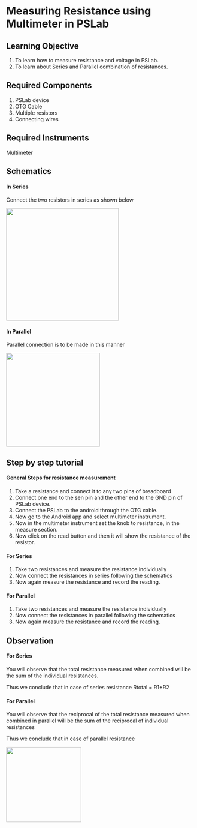 # Measuring Resistance using Multimeter in PSLab

## Learning Objective
1. To learn how to measure resistance and voltage in PSLab.
2. To learn about Series and Parallel combination of resistances.

## Required Components

 1. PSLab device
 2. OTG Cable
 3. Multiple resistors
 4. Connecting wires
## Required Instruments
Multimeter

## Schematics
#### In Series

Connect the two resistors in series as shown below

<img src="https://fossasia.github.io/pslab-experiments/images/schematics/RSeriesSimple.svg" width=300>

#### In Parallel

Parallel connection is to be made in this manner

<img src="https://fossasia.github.io/pslab-experiments/images/schematics/RParallelSimple.svg" width=250>

## Step by step tutorial
#### General Steps for resistance measurement

 1. Take a resistance and connect it to any two pins of breadboard
 2. Connect one end to the sen pin and the other end to the GND pin of PSLab device.
 3. Connect the PSLab to the android through the OTG cable.
 4. Now go to the Android app and select multimeter instrument.
 5. Now in the multimeter instrument set the knob to resistance, in the measure section.
 6. Now click on the read button and then it will show the resistance of the resistor.

#### For Series

 1. Take two resistances and measure the resistance individually 
 2. Now connect the resistances in series following the schematics
 3. Now again measure the resistance and record the reading.

#### For Parallel

 1. Take two resistances and measure the resistance individually 
 2. Now connect the resistances in parallel following the schematics
 3. Now again measure the resistance and record the reading.


## Observation
#### For Series

You will observe that the total resistance measured when combined will be the sum of the individual resistances.

Thus we conclude that in case of series resistance Rtotal = R1+R2
#### For Parallel

You will observe that the reciprocal of the total resistance measured when combined in parallel will be the sum of the reciprocal of individual resistances

Thus we conclude that in case of parallel resistance
&nbsp; 

<img src="https://fossasia.github.io/pslab-experiments/images/schematics/RParallelFormula.gif" width =200>

 




